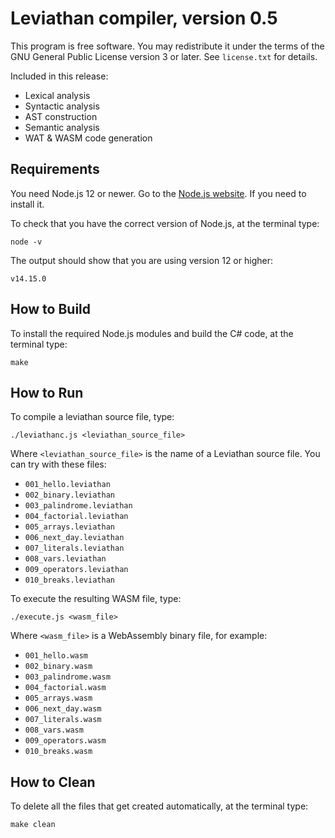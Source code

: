# Leviathan compiler, version 0.5

This program is free software. You may redistribute it under the terms of the GNU General Public License version 3 or later. See `license.txt` for details.

Included in this release:

* Lexical analysis
* Syntactic analysis
* AST construction
* Semantic analysis
* WAT & WASM code generation

## Requirements

You need Node.js 12 or newer. Go to the [Node.js website](https://nodejs.org/en/download/). If you need to install it.

To check that you have the correct version of Node.js, at the terminal type:

    node -v

The output should show that you are using version 12 or higher:

    v14.15.0

## How to Build

To install the required Node.js modules and build the C# code, at the terminal type:

    make

## How to Run
To compile a leviathan source file, type:

    ./leviathanc.js <leviathan_source_file>

Where `<leviathan_source_file>` is the name of a Leviathan source file. You can
try with these files:

* `001_hello.leviathan`
* `002_binary.leviathan`
* `003_palindrome.leviathan`
* `004_factorial.leviathan`
* `005_arrays.leviathan`
* `006_next_day.leviathan`
* `007_literals.leviathan`
* `008_vars.leviathan`
* `009_operators.leviathan`
* `010_breaks.leviathan`

To execute the resulting WASM file, type:

    ./execute.js <wasm_file>

Where `<wasm_file>` is a WebAssembly binary file, for example:

* `001_hello.wasm`
* `002_binary.wasm`
* `003_palindrome.wasm`
* `004_factorial.wasm`
* `005_arrays.wasm`
* `006_next_day.wasm`
* `007_literals.wasm`
* `008_vars.wasm`
* `009_operators.wasm`
* `010_breaks.wasm`

## How to Clean

To delete all the files that get created automatically, at the terminal type:

    make clean